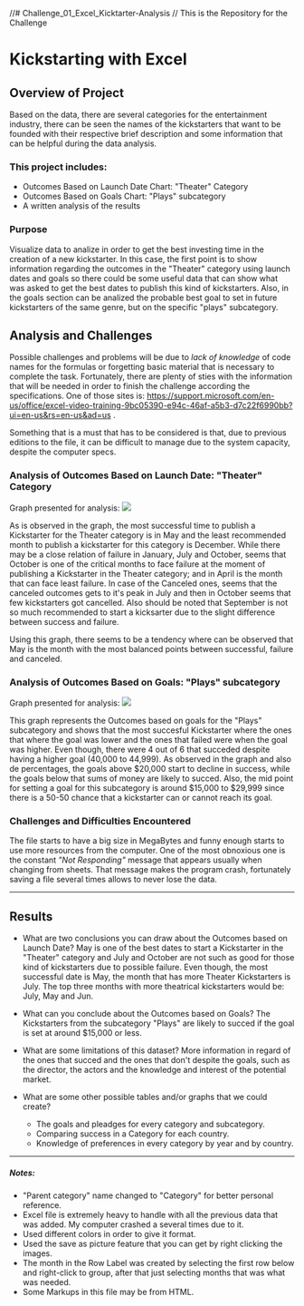 //# Challenge_01_Excel_Kicktarter-Analysis
// This is the Repository for the Challenge

# **Kickstarting with Excel**

## **Overview of Project**

Based on the data, there are several categories for the entertainment industry, there can be seen the names of the kickstarters that want to be founded with their respective brief description and some information that can be helpful during the data analysis.

### This project includes:
- Outcomes Based on Launch Date Chart: "Theater" Category
- Outcomes Based on Goals Chart: "Plays" subcategory
- A written analysis of the results


### **Purpose**
Visualize data to analize in order to get the best investing time in the creation of a new kickstarter. In this case, the first point is to show information regarding the outcomes in the "Theater" category using launch dates and goals so there could be some useful data that can show what was asked to get the best dates to publish this kind of kickstarters. Also, in the goals section can be analized the probable best goal to set in future kickstarters of the same genre, but on the specific "plays" subcategory.

## **Analysis and Challenges**
Possible challenges and problems will be due to *lack of knowledge* of code names for the formulas or forgetting basic material that is necessary to complete the task. Fortunately, there are plenty of sties with the information that will be needed in order to finish the challenge according the specifications. One of those sites is: https://support.microsoft.com/en-us/office/excel-video-training-9bc05390-e94c-46af-a5b3-d7c22f6990bb?ui=en-us&rs=en-us&ad=us .

Something that is a must that has to be considered is that, due to previous editions to the file, it can be difficult to manage due to the system capacity, despite the computer specs.

### **Analysis of Outcomes Based on Launch Date: "Theater" Category**

Graph presented for analysis:
<img src=http://></img>

As is observed in the graph, the most successful time to publish a Kickstarter for the Theater category is in May and the least recommended month to publish a kickstarter for this category is December. While there may be a close relation of failure in January, July and October, seems that October is one of the critical months to face failure at the moment of publishing a Kickstarter in the Theater category; and in April is the month that can face least failure. In case of the Canceled ones, seems that the canceled outcomes gets to it's peak in July and then in October seems that few kickstarters got cancelled. Also should be noted that September is not so much recommended to start a kicksarter due to the slight difference between success and failure.

Using this graph, there seems to be a tendency where can be observed that May is the month with the most balanced points between successful, failure and canceled. 


### **Analysis of Outcomes Based on Goals: "Plays" subcategory**
Graph presented for analysis:
<img src=http://></img>

This graph represents the Outcomes based on goals for the "Plays" subcategory and shows that the most succesful Kickstarter where the ones that where the goal was lower and the ones that failed were when the goal was higher. Even though, there were 4 out of 6 that succeded despite having a higher goal (40,000 to 44,999). As observed in the graph and also de percentages, the goals above $20,000 start to decline in success, while the goals below that sums of money are likely to succed. Also, the mid point for setting a goal for this subcategory is around $15,000 to $29,999 since there is a 50-50 chance that a kickstarter can or cannot reach its goal.

### **Challenges and Difficulties Encountered**
The file starts to have a big size in MegaBytes and funny enough starts to use more resources from the computer. One of the most obnoxious one is the constant *"Not Responding"* message that appears usually when changing from sheets. That message makes the program crash, fortunately saving a file several times allows to never lose the data.  

---

## **Results**

- What are two conclusions you can draw about the Outcomes based on Launch Date?
May is one of the best dates to start a Kickstarter in the "Theater" category and  July and October are not such as good for those kind of kickstarters due to possible failure.
Even though, the most successful date is May, the month that has more Theater Kickstarters is July. The top three months with more theatrical kickstarters would be: July, May and Jun.

- What can you conclude about the Outcomes based on Goals?
The Kickstarters from the subcategory "Plays" are likely to succed if the goal is set at around $15,000 or less.

- What are some limitations of this dataset?
More information in regard of the ones that succed and the ones that don't despite the goals, such as the director, the actors and the knowledge and interest of the potential market.

- What are some other possible tables and/or graphs that we could create?
    - The goals and pleadges for every category and subcategory.
    - Comparing success in a Category for each country.
    - Knowledge of preferences in every category by year and by country.

---
##### Notes: #####

- "Parent category" name changed to "Category" for better personal reference.
- Excel file is extremely heavy to handle with all the previous data that was added. My computer crashed a several times due to it.
- Used different colors in order to give it format.
- Used the save as picture feature that you can get by right clicking the images. 
- The month in the Row Label was created by selecting the first row below and right-click to group, after that just selecting months that was what was needed.
- Some Markups in this file may be from HTML.

